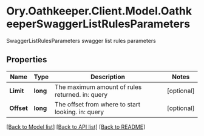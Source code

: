 # Ory.Oathkeeper.Client.Model.OathkeeperSwaggerListRulesParameters
SwaggerListRulesParameters swagger list rules parameters
## Properties

Name | Type | Description | Notes
------------ | ------------- | ------------- | -------------
**Limit** | **long** | The maximum amount of rules returned. in: query | [optional] 
**Offset** | **long** | The offset from where to start looking. in: query | [optional] 

[[Back to Model list]](../README.md#documentation-for-models) [[Back to API list]](../README.md#documentation-for-api-endpoints) [[Back to README]](../README.md)

